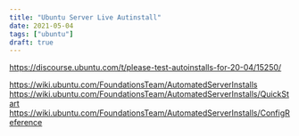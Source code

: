 ```yaml
---
title: "Ubuntu Server Live Autinstall"
date: 2021-05-04
tags: ["ubuntu"]
draft: true
---
```


https://discourse.ubuntu.com/t/please-test-autoinstalls-for-20-04/15250/

https://wiki.ubuntu.com/FoundationsTeam/AutomatedServerInstalls
https://wiki.ubuntu.com/FoundationsTeam/AutomatedServerInstalls/QuickStart
https://wiki.ubuntu.com/FoundationsTeam/AutomatedServerInstalls/ConfigReference
